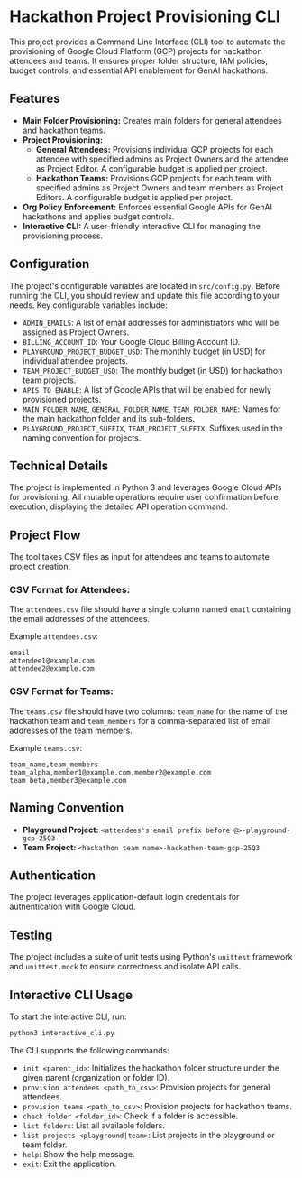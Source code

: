 # Hackathon Project Provisioning CLI

This project provides a Command Line Interface (CLI) tool to automate the provisioning of Google Cloud Platform (GCP) projects for hackathon attendees and teams. It ensures proper folder structure, IAM policies, budget controls, and essential API enablement for GenAI hackathons.

## Features

*   **Main Folder Provisioning:** Creates main folders for general attendees and hackathon teams.
*   **Project Provisioning:**
    *   **General Attendees:** Provisions individual GCP projects for each attendee with specified admins as Project Owners and the attendee as Project Editor. A configurable budget is applied per project.
    *   **Hackathon Teams:** Provisions GCP projects for each team with specified admins as Project Owners and team members as Project Editors. A configurable budget is applied per project.
*   **Org Policy Enforcement:** Enforces essential Google APIs for GenAI hackathons and applies budget controls.
*   **Interactive CLI:** A user-friendly interactive CLI for managing the provisioning process.

## Configuration

The project's configurable variables are located in `src/config.py`. Before running the CLI, you should review and update this file according to your needs. Key configurable variables include:

*   `ADMIN_EMAILS`: A list of email addresses for administrators who will be assigned as Project Owners.
*   `BILLING_ACCOUNT_ID`: Your Google Cloud Billing Account ID.
*   `PLAYGROUND_PROJECT_BUDGET_USD`: The monthly budget (in USD) for individual attendee projects.
*   `TEAM_PROJECT_BUDGET_USD`: The monthly budget (in USD) for hackathon team projects.
*   `APIS_TO_ENABLE`: A list of Google APIs that will be enabled for newly provisioned projects.
*   `MAIN_FOLDER_NAME`, `GENERAL_FOLDER_NAME`, `TEAM_FOLDER_NAME`: Names for the main hackathon folder and its sub-folders.
*   `PLAYGROUND_PROJECT_SUFFIX`, `TEAM_PROJECT_SUFFIX`: Suffixes used in the naming convention for projects.

## Technical Details

The project is implemented in Python 3 and leverages Google Cloud APIs for provisioning. All mutable operations require user confirmation before execution, displaying the detailed API operation command.

## Project Flow

The tool takes CSV files as input for attendees and teams to automate project creation.

### CSV Format for Attendees:

The `attendees.csv` file should have a single column named `email` containing the email addresses of the attendees.

Example `attendees.csv`:
```csv
email
attendee1@example.com
attendee2@example.com
```

### CSV Format for Teams:

The `teams.csv` file should have two columns: `team_name` for the name of the hackathon team and `team_members` for a comma-separated list of email addresses of the team members.

Example `teams.csv`:
```csv
team_name,team_members
team_alpha,member1@example.com,member2@example.com
team_beta,member3@example.com
```

## Naming Convention

*   **Playground Project:** `<attendees's email prefix before @>-playground-gcp-25Q3`
*   **Team Project:** `<hackathon team name>-hackathon-team-gcp-25Q3`

## Authentication

The project leverages application-default login credentials for authentication with Google Cloud.

## Testing

The project includes a suite of unit tests using Python's `unittest` framework and `unittest.mock` to ensure correctness and isolate API calls.

## Interactive CLI Usage

To start the interactive CLI, run:

```bash
python3 interactive_cli.py
```

The CLI supports the following commands:

*   `init <parent_id>`: Initializes the hackathon folder structure under the given parent (organization or folder ID).
*   `provision attendees <path_to_csv>`: Provision projects for general attendees.
*   `provision teams <path_to_csv>`: Provision projects for hackathon teams.
*   `check folder <folder_id>`: Check if a folder is accessible.
*   `list folders`: List all available folders.
*   `list projects <playground|team>`: List projects in the playground or team folder.
*   `help`: Show the help message.
*   `exit`: Exit the application.
